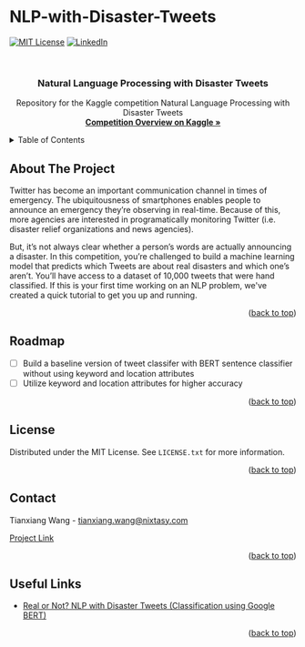 # NLP-with-Disaster-Tweets
<a name="readme-top"></a>


<!-- PROJECT SHIELDS -->
[![MIT License][license-shield]][license-url]
[![LinkedIn][linkedin-shield]][linkedin-url]



<!-- PROJECT LOGO -->
<br />
<div align="center">
  <h3 align="center">Natural Language Processing with Disaster Tweets</h3>
  <p align="center">
    Repository for the Kaggle competition Natural Language Processing with Disaster Tweets
    <br />
    <a href="https://www.kaggle.com/competitions/nlp-getting-started/overview"><strong>Competition Overview on Kaggle »</strong></a>
  </p>
</div>



<!-- TABLE OF CONTENTS -->
<details>
  <summary>Table of Contents</summary>
  <ol>
    <li>
      <a href="#about-the-project">About The Project</a>
    </li>
    <li><a href="#roadmap">Roadmap</a></li>
    <li><a href="#license">License</a></li>
    <li><a href="#contact">Contact</a></li>
    <li><a href="#useful-links">Useful Links</a></li>
  </ol>
</details>



<!-- ABOUT THE PROJECT -->
## About The Project

Twitter has become an important communication channel in times of emergency.
The ubiquitousness of smartphones enables people to announce an emergency they’re observing in real-time. Because of this, more agencies are interested in programatically monitoring Twitter (i.e. disaster relief organizations and news agencies).

But, it’s not always clear whether a person’s words are actually announcing a disaster. In this competition, you’re challenged to build a machine learning model that predicts which Tweets are about real disasters and which one’s aren’t. You’ll have access to a dataset of 10,000 tweets that were hand classified. If this is your first time working on an NLP problem, we've created a quick tutorial to get you up and running.

<p align="right">(<a href="#readme-top">back to top</a>)</p>



<!-- ROADMAP -->
## Roadmap

- [ ] Build a baseline version of tweet classifer with BERT sentence classifier without using keyword and location attributes
- [ ] Utilize keyword and location attributes for higher accuracy

<p align="right">(<a href="#readme-top">back to top</a>)</p>


<!-- LICENSE -->
## License

Distributed under the MIT License. See `LICENSE.txt` for more information.

<p align="right">(<a href="#readme-top">back to top</a>)</p>



<!-- CONTACT -->
## Contact

Tianxiang Wang  - tianxiang.wang@nixtasy.com

[Project Link](https://github.com/nixtasy/NLP-with-Disaster-Tweets)

<p align="right">(<a href="#readme-top">back to top</a>)</p>



<!-- ACKNOWLEDGMENTS -->
## Useful Links

* [Real or Not? NLP with Disaster Tweets (Classification using Google BERT)](https://levelup.gitconnected.com/real-or-not-nlp-with-disaster-tweets-classification-using-google-bert-76d2702807b4)


<p align="right">(<a href="#readme-top">back to top</a>)</p>



<!-- MARKDOWN LINKS & IMAGES -->
<!-- https://www.markdownguide.org/basic-syntax/#reference-style-links -->
[license-shield]: https://img.shields.io/github/license/othneildrew/Best-README-Template.svg?style=for-the-badge
[license-url]: https://github.com/nixtasy/music-search/blob/main/LICENSE
[linkedin-shield]: https://img.shields.io/badge/-LinkedIn-black.svg?style=for-the-badge&logo=linkedin&colorB=555
[linkedin-url]: https://www.linkedin.com/in/tianxiangwang/


